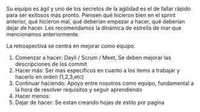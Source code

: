 Su equipo es ágil y uno de los secretos de la agilidad es el de fallar rápido para ser
exitosos más pronto. Piensen qué hicieron bien en el sprint anterior, qué hicieron mal,
qué deberían empezar a hacer, qué deberían dejar de hacer. Les recomendamos la
dinámica de estrella de mar que mencionamos anteriormente.

La retrospectiva se centra en mejorar como equipo. 

1. Comenzar a hacer: Dayli / Scrum / Meet, Se deben mejorar las descripciones de los commit
2. Hacer más: Ser mas especificos en cuanto a los items a trabajar y hacerlo en orden (1,2,3,etc)
3. Continuar haciendo: Apoyo entre nosotros como equipo, fundamental a la hora de resolver requisitos y seguir aprendiendo
4. Hacer menos: 
5. Dejar de hacer: Se estan creando hojas de estilo por pagina